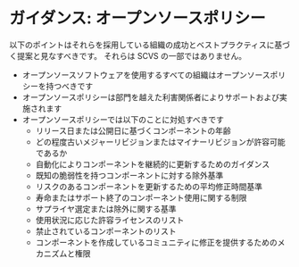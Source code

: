 # ガイダンス: オープンソースポリシー

以下のポイントはそれらを採用している組織の成功とベストプラクティスに基づく提案と見なすべきです。
それらは SCVS の一部ではありません。

- オープンソースソフトウェアを使用するすべての組織はオープンソースポリシーを持つべきです
- オープンソースポリシーは部門を越えた利害関係者によりサポートおよび実施されます
- オープンソースポリシーでは以下のことに対処すべきです
  - リリース日または公開日に基づくコンポーネントの年齢
  - どの程度古いメジャーリビジョンまたはマイナーリビジョンが許容可能であるか
  - 自動化によりコンポーネントを継続的に更新するためのガイダンス
  - 既知の脆弱性を持つコンポーネントに対する除外基準
  - リスクのあるコンポーネントを更新するための平均修正時間基準
  - 寿命またはサポート終了のコンポーネント使用に関する制限
  - サプライヤ選定または除外に関する基準
  - 使用状況に応じた許容ライセンスのリスト
  - 禁止されているコンポーネントのリスト
  - コンポーネントを作成しているコミュニティに修正を提供するためのメカニズムと権限

<div style="page-break-after: always; visibility: hidden">
\newpage
</div>

